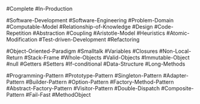 
#Complete #In-Production 

#Software-Development #Software-Engineering #Problem-Domain #Computable-Model #Relationship-of-Knowledge #Design #Code-Repetition #Abstraction #Coupling #Aristotle-Model #Heuristics  #Atomic-Modification #Test-driven-Development #Refactoring

#Object-Oriented-Paradigm #Smalltalk #Variables #Closures #Non-Local-Return
#Stack-Frame #Whole-Objects #Valid-Objects #Immutable-Object #null #Getters #Setters #If-conditional #Data-Structure #Long-Methods

#Programming-Pattern #Prototype-Pattern #Singleton-Pattern #Adapter-Pattern #Builder-Pattern #Option-Pattern #Factory-Method-Pattern #Abstract-Factory-Pattern #Visitor-Pattern #Double-Dispatch #Composite-Pattern #Fail-Fast #MethodObject 